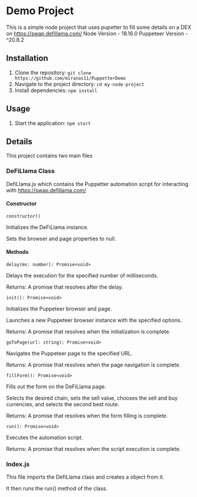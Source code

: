 # Demo Project

This is a simple node project that uses pupetter to fill some details on a DEX on https://swap.defillama.com/
Node Version - 18.16.0
Puppeteer Version - ^20.8.2

## Installation

1. Clone the repository: `git clone https://github.com/miranas11/PuppetterDemo`
2. Navigate to the project directory: `cd my-node-project`
3. Install dependencies: `npm install`

## Usage

1. Start the application: `npm start`

## Details

This project contains two main files

### DeFiLlama Class

DefiLlama.js which contains the Puppetter automation script for interacting with https://swap.defillama.com/

#### Constructor

`constructor()`

Initializes the DeFiLlama instance.

Sets the browser and page properties to null.

#### Methods

`delay(ms: number): Promise<void>`

Delays the execution for the specified number of milliseconds.

Returns: A promise that resolves after the delay.

`init(): Promise<void>`

Initializes the Puppeteer browser and page.

Launches a new Puppeteer browser instance with the specified options.

Returns: A promise that resolves when the initialization is complete.

`goToPage(url: string): Promise<void>`

Navigates the Puppeteer page to the specified URL.

Returns: A promise that resolves when the page navigation is complete.

`fillForm(): Promise<void>`

Fills out the form on the DeFiLlama page.

Selects the desired chain, sets the sell value, chooses the sell and buy currencies, and selects the second best route.

Returns: A promise that resolves when the form filling is complete.

`run(): Promise<void>`

Executes the automation script.

Returns: A promise that resolves when the script execution is complete.

### Index.js

This file imports the DefiLlama class and creates a object from it.

It then runs the run() method of the class.
